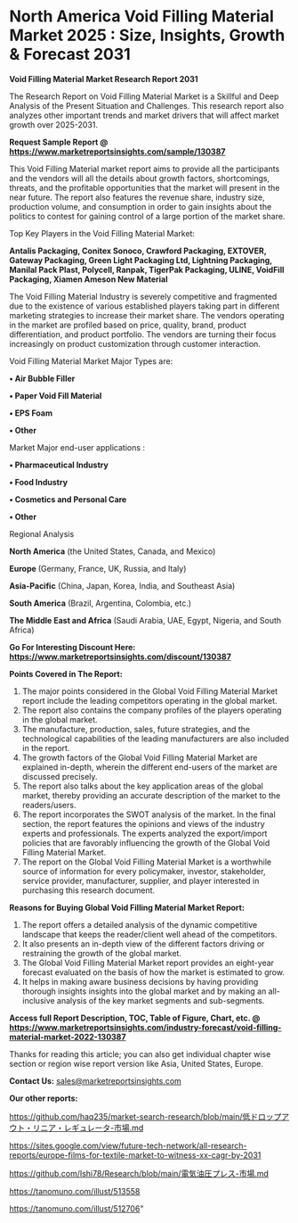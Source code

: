# North America Void Filling Material Market 2025 : Size, Insights, Growth & Forecast 2031

<strong>Void Filling Material Market Research Report 2031</strong>

The Research Report on Void Filling Material Market is a Skillful and Deep Analysis of the Present Situation and Challenges. This research report also analyzes other important trends and market drivers that will affect market growth over 2025-2031.

<strong>Request Sample Report @ <a href=https://www.marketreportsinsights.com/sample/130387>https://www.marketreportsinsights.com/sample/130387</a></strong>

This Void Filling Material market report aims to provide all the participants and the vendors will all the details about growth factors, shortcomings, threats, and the profitable opportunities that the market will present in the near future. The report also features the revenue share, industry size, production volume, and consumption in order to gain insights about the politics to contest for gaining control of a large portion of the market share.

Top Key Players in the Void Filling Material Market:

<strong>Antalis Packaging, Conitex Sonoco, Crawford Packaging, EXTOVER, Gateway Packaging, Green Light Packaging Ltd, Lightning Packaging, Manilal Pack Plast, Polycell, Ranpak, TigerPak Packaging, ULINE, VoidFill Packaging, Xiamen Ameson New Material</strong>

The Void Filling Material Industry is severely competitive and fragmented due to the existence of various established players taking part in different marketing strategies to increase their market share. The vendors operating in the market are profiled based on price, quality, brand, product differentiation, and product portfolio. The vendors are turning their focus increasingly on product customization through customer interaction.

Void Filling Material Market Major Types are:

<strong>• Air Bubble Filler

• Paper Void Fill Material

• EPS Foam

• Other</strong>

Market Major end-user applications :

<strong>• Pharmaceutical Industry

• Food Industry

• Cosmetics and Personal Care

• Other</strong>

Regional Analysis

</u><strong><b>North America</b></strong> (the United States, Canada, and Mexico)

<strong><b>Europe </b></strong>(Germany, France, UK, Russia, and Italy)

<strong><b>Asia-Pacific</b></strong> (China, Japan, Korea, India, and Southeast Asia)

<strong><b>South America</b></strong> (Brazil, Argentina, Colombia, etc.)

<strong><b>The Middle East and Africa</b></strong> (Saudi Arabia, UAE, Egypt, Nigeria, and South Africa)

<strong>Go For Interesting Discount Here: <a href=https://www.marketreportsinsights.com/discount/130387>https://www.marketreportsinsights.com/discount/130387</a></strong>

<strong>Points Covered in The Report:</strong>
<ol>
  <li>The major points considered in the Global Void Filling Material Market report include the leading competitors operating in the global market.</li>
  <li>The report also contains the company profiles of the players operating in the global market.</li>
  <li>The manufacture, production, sales, future strategies, and the technological capabilities of the leading manufacturers are also included in the report.</li>
  <li>The growth factors of the Global Void Filling Material Market are explained in-depth, wherein the different end-users of the market are discussed precisely.</li>
  <li>The report also talks about the key application areas of the global market, thereby providing an accurate description of the market to the readers/users.</li>
  <li>The report incorporates the SWOT analysis of the market. In the final section, the report features the opinions and views of the industry experts and professionals. The experts analyzed the export/import policies that are favorably influencing the growth of the Global Void Filling Material Market.</li>
  <li>The report on the Global Void Filling Material Market is a worthwhile source of information for every policymaker, investor, stakeholder, service provider, manufacturer, supplier, and player interested in purchasing this research document.</li>
</ol>
<strong>Reasons for Buying Global Void Filling Material Market Report:</strong>

<ol>
  <li>The report offers a detailed analysis of the dynamic competitive landscape that keeps the reader/client well ahead of the competitors.</li>
  <li>It also presents an in-depth view of the different factors driving or restraining the growth of the global market.</li>
  <li>The Global Void Filling Material Market report provides an eight-year forecast evaluated on the basis of how the market is estimated to grow.</li>
  <li>It helps in making aware business decisions by having providing thorough insights insights into the global market and by making an all-inclusive analysis of the key market segments and sub-segments.</li>
</ol>
<strong>Access full Report Description, TOC, Table of Figure, Chart, etc. @ <a href=https://www.marketreportsinsights.com/industry-forecast/void-filling-material-market-2022-130387>https://www.marketreportsinsights.com/industry-forecast/void-filling-material-market-2022-130387</a></strong>


Thanks for reading this article; you can also get individual chapter wise section or region wise report version like Asia, United States, Europe.

<strong>Contact Us:</strong>
sales@marketreportsinsights.com

<strong>Our other reports:</strong>

<a href=https://github.com/haq235/market-search-research/blob/main/低ドロップアウト・リニア・レギュレータ-市場.md>https://github.com/haq235/market-search-research/blob/main/低ドロップアウト・リニア・レギュレータ-市場.md</a>

<a href=https://sites.google.com/view/future-tech-network/all-research-reports/europe-films-for-textile-market-to-witness-xx-cagr-by-2031>https://sites.google.com/view/future-tech-network/all-research-reports/europe-films-for-textile-market-to-witness-xx-cagr-by-2031</a>

<a href=https://github.com/Ishi78/Research/blob/main/電気油圧プレス-市場.md>https://github.com/Ishi78/Research/blob/main/電気油圧プレス-市場.md</a>

<a href=https://tanomuno.com/illust/513558>https://tanomuno.com/illust/513558</a>

<a href=https://tanomuno.com/illust/512706>https://tanomuno.com/illust/512706</a>"
